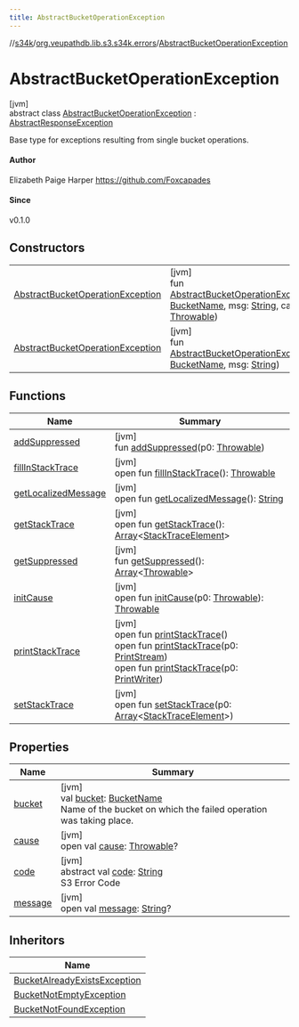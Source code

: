```yaml
---
title: AbstractBucketOperationException
---
```

//[s34k](../../../index.html)/[org.veupathdb.lib.s3.s34k.errors](../index.html)/[AbstractBucketOperationException](index.html)



# AbstractBucketOperationException



[jvm]\
abstract class [AbstractBucketOperationException](index.html) : [AbstractResponseException](../-abstract-response-exception/index.html)

Base type for exceptions resulting from single bucket operations.



#### Author



Elizabeth Paige Harper https://github.com/Foxcapades



#### Since



v0.1.0



## Constructors


| | |
|---|---|
| [AbstractBucketOperationException](-abstract-bucket-operation-exception.html) | [jvm]<br>fun [AbstractBucketOperationException](-abstract-bucket-operation-exception.html)(bucket: [BucketName](../../org.veupathdb.lib.s3.s34k.fields/-bucket-name/index.html), msg: [String](https://kotlinlang.org/api/latest/jvm/stdlib/kotlin/-string/index.html), cause: [Throwable](https://kotlinlang.org/api/latest/jvm/stdlib/kotlin/-throwable/index.html)) |
| [AbstractBucketOperationException](-abstract-bucket-operation-exception.html) | [jvm]<br>fun [AbstractBucketOperationException](-abstract-bucket-operation-exception.html)(bucket: [BucketName](../../org.veupathdb.lib.s3.s34k.fields/-bucket-name/index.html), msg: [String](https://kotlinlang.org/api/latest/jvm/stdlib/kotlin/-string/index.html)) |


## Functions


| Name | Summary |
|---|---|
| [addSuppressed](../../org.veupathdb.lib.s3.s34k.requests.object.directory/-directory-object-delete-error/index.html#282858770%2FFunctions%2F863300109) | [jvm]<br>fun [addSuppressed](../../org.veupathdb.lib.s3.s34k.requests.object.directory/-directory-object-delete-error/index.html#282858770%2FFunctions%2F863300109)(p0: [Throwable](https://kotlinlang.org/api/latest/jvm/stdlib/kotlin/-throwable/index.html)) |
| [fillInStackTrace](../../org.veupathdb.lib.s3.s34k.requests.object.directory/-directory-object-delete-error/index.html#-1102069925%2FFunctions%2F863300109) | [jvm]<br>open fun [fillInStackTrace](../../org.veupathdb.lib.s3.s34k.requests.object.directory/-directory-object-delete-error/index.html#-1102069925%2FFunctions%2F863300109)(): [Throwable](https://kotlinlang.org/api/latest/jvm/stdlib/kotlin/-throwable/index.html) |
| [getLocalizedMessage](../../org.veupathdb.lib.s3.s34k.requests.object.directory/-directory-object-delete-error/index.html#1043865560%2FFunctions%2F863300109) | [jvm]<br>open fun [getLocalizedMessage](../../org.veupathdb.lib.s3.s34k.requests.object.directory/-directory-object-delete-error/index.html#1043865560%2FFunctions%2F863300109)(): [String](https://kotlinlang.org/api/latest/jvm/stdlib/kotlin/-string/index.html) |
| [getStackTrace](../../org.veupathdb.lib.s3.s34k.requests.object.directory/-directory-object-delete-error/index.html#2050903719%2FFunctions%2F863300109) | [jvm]<br>open fun [getStackTrace](../../org.veupathdb.lib.s3.s34k.requests.object.directory/-directory-object-delete-error/index.html#2050903719%2FFunctions%2F863300109)(): [Array](https://kotlinlang.org/api/latest/jvm/stdlib/kotlin/-array/index.html)&lt;[StackTraceElement](https://docs.oracle.com/javase/8/docs/api/java/lang/StackTraceElement.html)&gt; |
| [getSuppressed](../../org.veupathdb.lib.s3.s34k.requests.object.directory/-directory-object-delete-error/index.html#672492560%2FFunctions%2F863300109) | [jvm]<br>fun [getSuppressed](../../org.veupathdb.lib.s3.s34k.requests.object.directory/-directory-object-delete-error/index.html#672492560%2FFunctions%2F863300109)(): [Array](https://kotlinlang.org/api/latest/jvm/stdlib/kotlin/-array/index.html)&lt;[Throwable](https://kotlinlang.org/api/latest/jvm/stdlib/kotlin/-throwable/index.html)&gt; |
| [initCause](../../org.veupathdb.lib.s3.s34k.requests.object.directory/-directory-object-delete-error/index.html#-418225042%2FFunctions%2F863300109) | [jvm]<br>open fun [initCause](../../org.veupathdb.lib.s3.s34k.requests.object.directory/-directory-object-delete-error/index.html#-418225042%2FFunctions%2F863300109)(p0: [Throwable](https://kotlinlang.org/api/latest/jvm/stdlib/kotlin/-throwable/index.html)): [Throwable](https://kotlinlang.org/api/latest/jvm/stdlib/kotlin/-throwable/index.html) |
| [printStackTrace](../../org.veupathdb.lib.s3.s34k.requests.object.directory/-directory-object-delete-error/index.html#-1769529168%2FFunctions%2F863300109) | [jvm]<br>open fun [printStackTrace](../../org.veupathdb.lib.s3.s34k.requests.object.directory/-directory-object-delete-error/index.html#-1769529168%2FFunctions%2F863300109)()<br>open fun [printStackTrace](../../org.veupathdb.lib.s3.s34k.requests.object.directory/-directory-object-delete-error/index.html#1841853697%2FFunctions%2F863300109)(p0: [PrintStream](https://docs.oracle.com/javase/8/docs/api/java/io/PrintStream.html))<br>open fun [printStackTrace](../../org.veupathdb.lib.s3.s34k.requests.object.directory/-directory-object-delete-error/index.html#1175535278%2FFunctions%2F863300109)(p0: [PrintWriter](https://docs.oracle.com/javase/8/docs/api/java/io/PrintWriter.html)) |
| [setStackTrace](../../org.veupathdb.lib.s3.s34k.requests.object.directory/-directory-object-delete-error/index.html#2135801318%2FFunctions%2F863300109) | [jvm]<br>open fun [setStackTrace](../../org.veupathdb.lib.s3.s34k.requests.object.directory/-directory-object-delete-error/index.html#2135801318%2FFunctions%2F863300109)(p0: [Array](https://kotlinlang.org/api/latest/jvm/stdlib/kotlin/-array/index.html)&lt;[StackTraceElement](https://docs.oracle.com/javase/8/docs/api/java/lang/StackTraceElement.html)&gt;) |


## Properties


| Name | Summary |
|---|---|
| [bucket](bucket.html) | [jvm]<br>val [bucket](bucket.html): [BucketName](../../org.veupathdb.lib.s3.s34k.fields/-bucket-name/index.html)<br>Name of the bucket on which the failed operation was taking place. |
| [cause](../../org.veupathdb.lib.s3.s34k.requests.object.directory/-directory-object-delete-error/index.html#-654012527%2FProperties%2F863300109) | [jvm]<br>open val [cause](../../org.veupathdb.lib.s3.s34k.requests.object.directory/-directory-object-delete-error/index.html#-654012527%2FProperties%2F863300109): [Throwable](https://kotlinlang.org/api/latest/jvm/stdlib/kotlin/-throwable/index.html)? |
| [code](../-abstract-response-exception/code.html) | [jvm]<br>abstract val [code](../-abstract-response-exception/code.html): [String](https://kotlinlang.org/api/latest/jvm/stdlib/kotlin/-string/index.html)<br>S3 Error Code |
| [message](../../org.veupathdb.lib.s3.s34k.requests.object.directory/-directory-object-delete-error/index.html#1824300659%2FProperties%2F863300109) | [jvm]<br>open val [message](../../org.veupathdb.lib.s3.s34k.requests.object.directory/-directory-object-delete-error/index.html#1824300659%2FProperties%2F863300109): [String](https://kotlinlang.org/api/latest/jvm/stdlib/kotlin/-string/index.html)? |


## Inheritors


| Name |
|---|
| [BucketAlreadyExistsException](../-bucket-already-exists-exception/index.html) |
| [BucketNotEmptyException](../-bucket-not-empty-exception/index.html) |
| [BucketNotFoundException](../-bucket-not-found-exception/index.html) |

